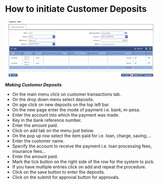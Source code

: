 # How to initiate Customer Deposits
![How to make customer deposits on the MFI Expert system](./images/Customer_Deposits.png "Customer Deposits")\
***Making Customer Deposits***

- On the main menu click on customer transactions tab.
- On the drop down menu select deposits.
- On age click on new deposits on the top left bar.
- On the new page enter the mode of payment i.e. bank, m-pesa.
- Enter the account into which the payment was made.
- Key in the bank reference number.
- Enter the amount paid.
- Click on add tab on the menu just below.
- On the pop up row select the item paid for i.e. loan, charge, saving….
- Enter the customer name.
- Specify the account to receive the payment i.e. loan processing fees, insurance fees…
- Enter the amount paid.
- Mark the tick button on the right side of the row for the system to pick.
- If you have multiple entries click on add and repeat the procedure.
- Click on the save button to enter the deposits.
- Click on the submit for approval button for approvals.